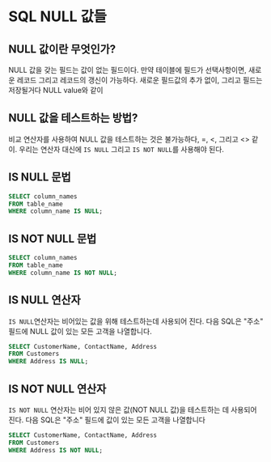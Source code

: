 # SQL NULL 값들
## NULL 값이란 무엇인가?
NULL 값을 갖는 필드는 값이 없는 필드이다.
만약 테이블에 필드가 선택사항이면, 새로운 레코드 그리고 레코드의 갱신이 가능하다. 새로운 필드값의 추가 없이, 그리고 필드는 저장될거다 NULL value와 같이
## NULL 값을 테스트하는 방법?
비교 연산자를 사용하여 NULL 값을 테스트하는 것은 불가능하다, =, <, 그리고 <> 같이.
우리는 연산자 대신에 `IS NULL` 그리고 `IS NOT NULL`를 사용해야 된다.
## IS NULL 문법
```sql
SELECT column_names
FROM table_name
WHERE column_name IS NULL;
```
## IS NOT NULL 문법
```sql
SELECT column_names
FROM table_name
WHERE column_name IS NOT NULL;
```
## IS NULL 연산자
`IS NULL`연산자는 비어있는 값을 위해 테스트하는데 사용되어 진다.
다음 SQL은 "주소" 필드에 NULL 값이 있는 모든 고객을 나열합니다.
```sql
SELECT CustomerName, ContactName, Address
FROM Customers
WHERE Address IS NULL;
```

## IS NOT NULL 연산자
`IS NOT NULL` 연산자는 비어 있지 않은 값(NOT NULL 값)을 테스트하는 데 사용되어 진다.
다음 SQL은 "주소" 필드에 값이 있는 모든 고객을 나열합니다
```sql
SELECT CustomerName, ContactName, Address
FROM Customers
WHERE Address IS NOT NULL;
```
